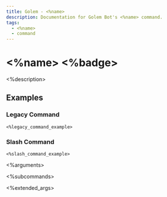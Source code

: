 ```yaml
---
title: Golem - <%name>
description: Documentation for Golem Bot's <%name> command.
tags:
  - <%name>
  - command
---
```


# <%name> <%badge>

<%description>

## Examples

### Legacy Command

```
<%legacy_command_example>
```

### Slash Command

```
<%slash_command_example>
```

<%arguments>

<%subcommands>

<%extended_args>
